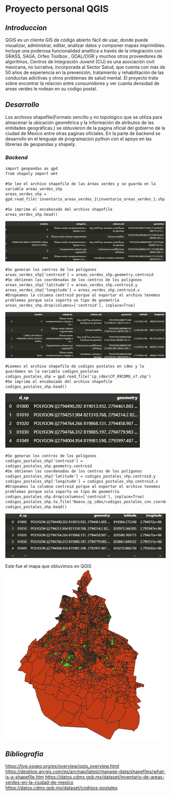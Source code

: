 # Proyecto personal QGIS
## *Introduccion*
QGIS es un cliente GIS de código abierto fácil de usar, donde puede visualizar, administrar, editar, analizar datos y componer mapas imprimibles. Incluye una poderosa funcionalidad analítica a través de la integración con GRASS, SAGA, Orfeo Toolbox , GDAL/OGR y muchos otros proveedores de algoritmos.
Centros de Integración Juvenil (CIJ) es una asociación civil mexicana, no lucrativa, incorporada al Sector Salud, que cuenta con más de 50 años de experiencia en la prevención, tratamiento y rehabilitación de las conductas adictivas y otros problemas de salud mental. El proyecto trata sobre encontrar la relacion entre consumidores y ver cuanta densidad de areas verdes le rodean en su codigo postal.
## *Desarrollo*
Los archivos shapefile(Formato sencillo y no topológico que se utiliza para almacenar la ubicación geométrica y la información de atributos de las entidades geográficas.) se obtuvieron de la pagina oficial del gobierno de la ciudad de Mexico entre otras paginas oficiales. En la parte de backend se desarrollo en el lenguaje de programacion python con el apoyo en las librerias de geopandas y shapely.

### *Backend*
```
import geopandas as gpd
from shapely import wkt

#Se lee el archivo shapefile de las áreas verdes y se guarda en la variable areas_verdes_shp 
areas_verdes_shp = gpd.read_file('inventario_areas_verdes_1\inventario_areas_verdes_1.shp')

#Se imprime el encabezado del archivo shapefile
areas_verdes_shp.head()
```
![alt text](Tabla_AreaVerdeSinLL.png)
```
#Se generan los centros de los polígonos
areas_verdes_shp['centroid'] = areas_verdes_shp.geometry.centroid
#Se obtienen las coordenadas de los centros de los polígonos
areas_verdes_shp['latitude'] = areas_verdes_shp.centroid.y
areas_verdes_shp['longitude'] = areas_verdes_shp.centroid.x
#Dropeamos la columna centroid porque al exportar el archivo tenemos problemas porque solo soporta un tipo de geometría
areas_verdes_shp.drop(columns=['centroid'], inplace=True)
```
![alt text](Tabla_AreaVerdeConLL.png)

```
#Leemos el archivo shapefile de codigos postales en cdmx y lo guardamos en la variable codigos_postales
codigos_postales_shp = gpd.read_file('cp_cdmx\CP_09CDMX_v7.shp')
#Se imprime el encabezado del archivo shapefile
codigos_postales_shp.head()
```
![alt text](Cp_sinLL.png)

```
#Se generan los centros de los polígonos
codigos_postales_shp['centroid'] = codigos_postales_shp.geometry.centroid
#Se obtienen las coordenadas de los centros de los polígonos
codigos_postales_shp['latitude'] = codigos_postales_shp.centroid.y
codigos_postales_shp['longitude'] = codigos_postales_shp.centroid.x
#Dropeamos la columna centroid porque al exportar el archivo tenemos problemas porque solo soporta un tipo de geometría
codigos_postales_shp.drop(columns=['centroid'], inplace=True)
codigos_postales_shp.to_file('Nuevo_cp_cdmx/codigos_postales_con_coordenadas.shp')
codigos_postales_shp.head()
```
![alt text](Cp_conLL.png)

Este fue el mapa que obtuvimos en QGIS 
![alt text](MapaQgis.png)




## *Bibliografia*
https://live.osgeo.org/es/overview/qgis_overview.html
https://desktop.arcgis.com/es/arcmap/latest/manage-data/shapefiles/what-is-a-shapefile.htm
https://datos.cdmx.gob.mx/dataset/inventario-de-areas-verdes-en-la-ciudad-de-mexico
https://datos.cdmx.gob.mx/dataset/codigos-postales




